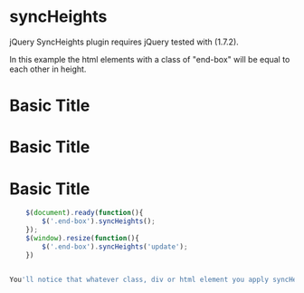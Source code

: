 syncHeights
===========

jQuery SyncHeights plugin requires jQuery tested with (1.7.2).

In this example the html elements with a class of "end-box" will be equal to each other in height.

<div class="end-box">
	<h1> Basic Title </h1>
</div class="box">

<div class="box">
	<h1> Basic Title </h1>
</div>

<div class="end-box">
	<h1> Basic Title </h1>
</div>

```javascript
	$(document).ready(function(){	
		$('.end-box').syncHeights();		
	});
	$(window).resize(function(){
		$('.end-box').syncHeights('update');
	})


You'll notice that whatever class, div or html element you apply syncHeights() to will be measured against each other on page load and perform the correct manipulation to heights.
